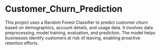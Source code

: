 # Customer_Churn_Prediction
This project uses a Random Forest Classifier to predict customer churn based on demographics, account details, and usage data. It involves data preprocessing, model training, evaluation, and prediction. The model helps businesses identify customers at risk of leaving, enabling proactive retention efforts.
